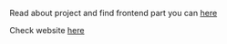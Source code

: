 Read about project and find frontend part you can [here](https://github.com/EkaTur/planner-frontend/tree/main)


Check website [here](https://planhere.netlify.app/)
